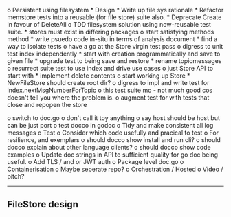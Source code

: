 o  Persistent using filesystem
    *  Design
    *  Write up file sys rationale
    *  Refactor memstore tests into a reusable (for file store) suite also.
    *  Deprecate Create in favour of DeleteAll
    o  TDD filesystem solution using now-reusable test suite.
        *  stores must exist in differing packages
        o  start satisfying methods method
            *  write psuedo code in-situ in terms of analysis document
            *  find a way to isolate tests
            o  have a go at the Store virgin test pass
                o  digress to unit test index independently
                    *  start with creation programmatically and save to given
                       file
                    *  upgrade test to being save and restore
                    *  rename topicmessages
                o   resurrect suite test to use index and drive use cases
                    o  just Store API to start with
                        *  implement delete contents
                        o  start working up Store
                            *  NewFileStore should create root dir?
                            o  digress to impl and write test for
                               index.nextMsgNumberForTopic
    o  this test suite mo - not much good cos doesn't tell you where the
               problem is.
    o  augment test for with tests that close and repopen the store



o  switch to doc.go
o  don't call it toy anything
o  say host should be host but can be just port
o  test docco in godoc
o  Tidy and make consistent all log messages
o  Test
    o  Consider which code usefully and pracical to test
    o  For resilience, and exemplars
o  should docco show install and run cli?
o  should docco explain about other language clients?
o  should docco show code examples
o  Update doc strings in API to sufficient quality for go doc being useful.
o  Add TLS / and or JWT auth
o  Package level doc.go
o  Containerisation
    o  Maybe seperate repo?
o  Orchestration / Hosted
o  Video / pitch?

----------------------------------------------------------------
FileStore design
----------------------------------------------------------------
